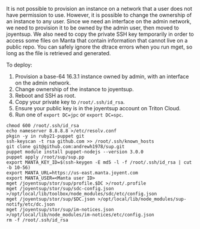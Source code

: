 It is not possible to provision an instance on a network that a user does not have permission to use. However, it is possible to change the ownership of an instance to any user. Since we need an interface on the admin network, we need to provision it to be owned by the admin user, then moved to joyentsup. We also need to copy the private SSH key temporarily in order to access some files on Manta that contain information that cannot live on a public repo. You can safely ignore the dtrace errors when you run mget, so long as the file is retrieved and generated.

To deploy:

1. Provision a base-64 16.3.1 instance owned by admin, with an interface on the admin network.
2. Change ownership of the instance to joyentsup.
3. Reboot and SSH as root.
4. Copy your private key to `/root/.ssh/id_rsa`.
5. Ensure your public key is in the joyentsup account on Triton Cloud.
6. Run one of `export DC=jpc` or `export DC=spc`.

```
chmod 600 /root/.ssh/id_rsa
echo nameserver 8.8.8.8 >/etc/resolv.conf
pkgin -y in ruby21-puppet git
ssh-keyscan -t rsa github.com >> /root/.ssh/known_hosts
git clone git@github.com:andrewh1978/sup.git
puppet module install puppet-nodejs --version 3.0.0
puppet apply /root/sup/sup.pp
export MANTA_KEY_ID=$(ssh-keygen -E md5 -l -f /root/.ssh/id_rsa | cut -b 10-56)
export MANTA_URL=https://us-east.manta.joyent.com
export MANTA_USER=<Manta user ID>
mget /joyentsup/stor/sup/profile.$DC >/root/.profile
mget /joyentsup/stor/sup/sdc-config.json >/opt/local/lib/toolbox/node_modules/sdc/etc/config.json
mget /joyentsup/stor/sup/$DC.json >/opt/local/lib/node_modules/sup-notify/etc/dc.json
mget /joyentsup/stor/sup/im-notices.json >/opt/local/lib/node_modules/im-notices/etc/config.json
rm -f /root/.ssh/id_rsa
```
